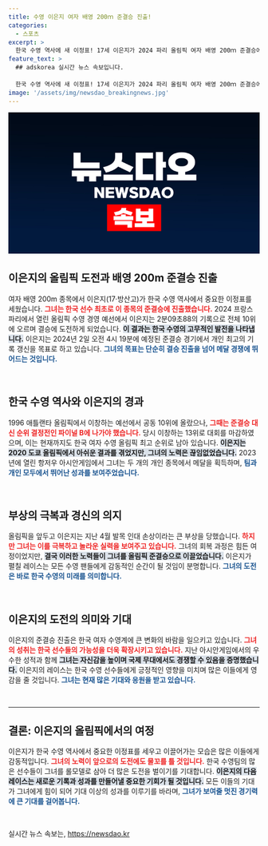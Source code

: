 ```yaml
---
title: 수영 이은지 여자 배영 200ｍ 준결승 진출!
categories:
  - 스포츠
excerpt: >
  한국 수영 역사에 새 이정표! 17세 이은지가 2024 파리 올림픽 여자 배영 200ｍ 준결승에 진출했다. 부상 속에서도 그가 수립한 신기록, 결승 진출은 가능할까?
feature_text: >
  ## adskorea 실시간 뉴스 속보입니다.

  한국 수영 역사에 새 이정표! 17세 이은지가 2024 파리 올림픽 여자 배영 200ｍ 준결승에 진출했다. 부상 속에서도 그가 수립한 신기록, 결승 진출은 가능할까?
image: '/assets/img/newsdao_breakingnews.jpg'
---
```


<p><img src="/assets/img/newsdao_breakingnews.jpg" alt="adskorea 속보" /></p>

<h2 data-ke-size="size26">이은지의 올림픽 도전과 배영 200m 준결승 진출</h2>

<p data-ke-size="size16">여자 배영 200m 종목에서 이은지(17·방산고)가 한국 수영 역사에서 중요한 이정표를 세웠습니다. <b><span style="color: #ee2323;">그녀는 한국 선수 최초로 이 종목의 준결승에 진출했습니다.</span></b> 2024 프랑스 파리에서 열린 올림픽 수영 경영 예선에서 이은지는 2분09초88의 기록으로 전체 10위에 오르며 결승에 도전하게 되었습니다. <b><span style="background-color: #21538527;">이 결과는 한국 수영의 고무적인 발전을 나타냅니다.</span></b> 이은지는 2024년 2일 오전 4시 19분에 예정된 준결승 경기에서 개인 최고의 기록 갱신을 목표로 하고 있습니다. <b><span style="color: #1a5490;">그녀의 목표는 단순히 결승 진출을 넘어 메달 경쟁에 뛰어드는 것입니다.</span></b></p>

<p data-ke-size="size16">&nbsp;</p>

<h2 data-ke-size="size26">한국 수영 역사와 이은지의 경과</h2>

<p data-ke-size="size16">1996 애틀랜타 올림픽에서 이창하는 예선에서 공동 10위에 올랐으나, <b><span style="color: #ee2323;">그때는 준결승 대신 순위 결정전인 파이널 B에 나가야 했습니다.</span></b> 당시 이창하는 13위로 대회를 마감하였으며, 이는 현재까지도 한국 여자 수영 올림픽 최고 순위로 남아 있습니다. <b><span style="background-color: #21538527;">이은지는 2020 도쿄 올림픽에서 아쉬운 결과를 겪었지만, 그녀의 노력은 끊임없었습니다.</span></b> 2023년에 열린 항저우 아시안게임에서 그녀는 두 개의 개인 종목에서 메달을 획득하며, <b><span style="color: #1a5490;">팀과 개인 모두에서 뛰어난 성과를 보여주었습니다.</span></b></p>

<p data-ke-size="size16">&nbsp;</p>

<h2 data-ke-size="size26">부상의 극복과 경신의 의지</h2>

<p data-ke-size="size16">올림픽을 앞두고 이은지는 지난 4월 발목 인대 손상이라는 큰 부상을 당했습니다. <b><span style="color: #ee2323;">하지만 그녀는 이를 극복하고 놀라운 실력을 보여주고 있습니다.</span></b> 그녀의 회복 과정은 힘든 여정이었지만, <b><span style="background-color: #21538527;">결국 이러한 노력들이 그녀를 올림픽 준결승으로 이끌었습니다.</span></b> 이은지가 펼칠 레이스는 모든 수영 팬들에게 감동적인 순간이 될 것임이 분명합니다. <b><span style="color: #1a5490;">그녀의 도전은 바로 한국 수영의 미래를 의미합니다.</span></b></p>

<p data-ke-size="size16">&nbsp;</p>

<h2 data-ke-size="size26">이은지의 도전의 의미와 기대</h2>

<p data-ke-size="size16">이은지의 준결승 진출은 한국 여자 수영계에 큰 변화의 바람을 일으키고 있습니다. <b><span style="color: #ee2323;">그녀의 성취는 한국 선수들의 가능성을 더욱 확장시키고 있습니다.</span></b> 지난 아시안게임에서의 우수한 성적과 함께 <b><span style="background-color: #21538527;">그녀는 자신감을 높이며 국제 무대에서도 경쟁할 수 있음을 증명했습니다.</span></b> 이은지의 레이스는 한국 수영 선수들에게 긍정적인 영향을 미치며 많은 이들에게 영감을 줄 것입니다. <b><span style="color: #1a5490;">그녀는 현재 많은 기대와 응원을 받고 있습니다.</span></b></p>

<p data-ke-size="size16">&nbsp;</p>

<hr>

<h2 data-ke-size="size26">결론: 이은지의 올림픽에서의 여정</h2>

<p data-ke-size="size16">이은지가 한국 수영 역사에서 중요한 이정표를 세우고 이끌어가는 모습은 많은 이들에게 감동적입니다. <b><span style="color: #ee2323;">그녀의 노력이 앞으로의 도전에도 물꼬를 틀 것입니다.</span></b> 한국 수영팀의 많은 선수들이 그녀를 롤모델로 삼아 더 많은 도전을 벌이기를 기대합니다. <b><span style="background-color: #21538527;">이은지의 다음 레이스는 새로운 기록과 성과를 만들어낼 중요한 기회가 될 것입니다.</span></b> 모든 이들의 기대가 그녀에게 힘이 되어 기대 이상의 성과를 이루기를 바라며, <b><span style="color: #1a5490;">그녀가 보여줄 멋진 경기력에 큰 기대를 걸어봅니다.</span></b></p>

<p data-ke-size="size16">&nbsp;</p>
실시간 뉴스 속보는, <a href="https://newsdao.kr" rel="dofollow">https://newsdao.kr</a>


